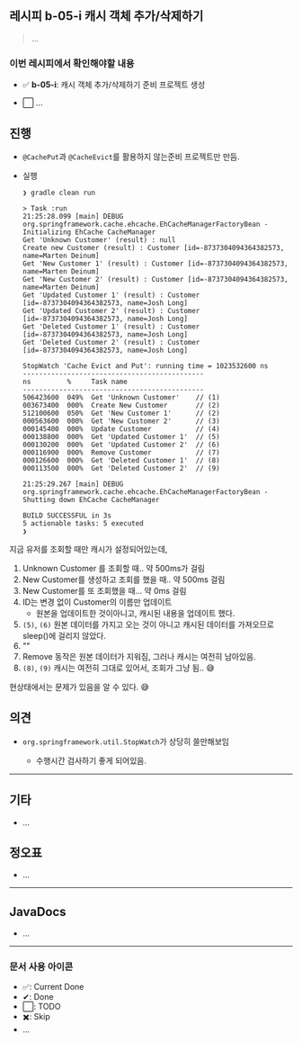 ## 레시피 b-05-i 캐시 객체 추가/삭제하기

> ...

### 이번 레시피에서 확인해야할  내용

* ✅ **b-05-i**:  캐시 객체 추가/삭제하기 준비 프로젝트 생성

* ⬜ ...

  

  




## 진행

* `@CachePut`과 `@CacheEvict`를 활용하지 않는준비 프로젝트만 만듬.

* 실행

  ```
  ❯ gradle clean run
  
  > Task :run
  21:25:28.099 [main] DEBUG org.springframework.cache.ehcache.EhCacheManagerFactoryBean - Initializing EhCache CacheManager
  Get 'Unknown Customer' (result) : null
  Create new Customer (result) : Customer [id=-8737304094364382573, name=Marten Deinum]
  Get 'New Customer 1' (result) : Customer [id=-8737304094364382573, name=Marten Deinum]
  Get 'New Customer 2' (result) : Customer [id=-8737304094364382573, name=Marten Deinum]
  Get 'Updated Customer 1' (result) : Customer [id=-8737304094364382573, name=Josh Long]
  Get 'Updated Customer 2' (result) : Customer [id=-8737304094364382573, name=Josh Long]
  Get 'Deleted Customer 1' (result) : Customer [id=-8737304094364382573, name=Josh Long]
  Get 'Deleted Customer 2' (result) : Customer [id=-8737304094364382573, name=Josh Long]
  
  StopWatch 'Cache Evict and Put': running time = 1023532600 ns
  ---------------------------------------------
  ns         %     Task name
  ---------------------------------------------
  506423600  049%  Get 'Unknown Customer'    // (1)
  003673400  000%  Create New Customer       // (2)
  512100600  050%  Get 'New Customer 1'      // (2)
  000563600  000%  Get 'New Customer 2'      // (3)
  000145400  000%  Update Customer           // (4)
  000138800  000%  Get 'Updated Customer 1'  // (5) 
  000130200  000%  Get 'Updated Customer 2'  // (6)
  000116900  000%  Remove Customer           // (7)
  000126600  000%  Get 'Deleted Customer 1'  // (8) 
  000113500  000%  Get 'Deleted Customer 2'  // (9)
  
  21:25:29.267 [main] DEBUG org.springframework.cache.ehcache.EhCacheManagerFactoryBean - Shutting down EhCache CacheManager
  
  BUILD SUCCESSFUL in 3s
  5 actionable tasks: 5 executed
  ❯
  
  ```

지금 유저를 조회할 때만 캐시가 설정되어있는데, 

1. Unknown Customer 를 조회할 때.. 약 500ms가 걸림 
2. New Customer를 생성하고 조회를 했을 때.. 약 500ms 걸림
3. New Customer를 또 조회했을 때...  약 0ms 걸림
4. ID는 변경 없이 Customer의 이름만 업데이트 
   * 원본을 업데이트한 것이아니고, 캐시된 내용을 업데이트 했다.
5. `(5)`, `(6)` 원본 데이터를 가지고 오는 것이 아니고 캐시된 데이터를 가져오므로 sleep()에 걸리지 않았다.
6.  ""
7. Remove 동작은 원본 데이터가 지워짐, 그러나 캐시는 여전히 남아있음.
8. `(8)`, `(9)` 캐시는 여전히 그대로 있어서, 조회가 그냥 됨.. 😅



현상태에서는 문제가 있음을 알 수 있다. 😅




## 의견

* `org.springframework.util.StopWatch`가 상당히 쓸만해보임

  * 수행시간 검사하기 좋게 되어있음.


  

  



---

## 기타

* ...

  

## 정오표

* ...
  


---

## JavaDocs

* ...



---

### 문서 사용 아이콘

* ✅: Current Done
* ✔: Done
* ⬜: TODO
* ✖️: Skip
* ...

